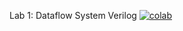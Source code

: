 
Lab 1: Dataflow System Verilog [![colab](https://colab.research.google.com/assets/colab-badge.svg)](https://colab.research.google.com/github/byuccl/digital_design_colab/blob/main/Lab1_Dataflow.ipynb)
